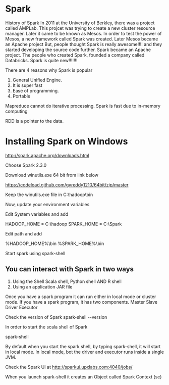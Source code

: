 Spark
==========================
History of Spark
In 2011 at the University of Berkley, there was a project called AMPLab. This projcet was trying to create a new cluster resource manager. Later it came to be known as Mesos. In order to test the power of Mesos, a new framework called Spark was created.
Later Mesos became an Apache project
But, people thought Spark is really awesome!!!! and they started developing the source code further. Spark became an Apache project.
The people who created Spark, founded a company called Databricks.
Spark is quite new!!!!!!!

There are 4 reasons why Spark is popular
1. General Unified Engine.
2. It is super fast 
3. Ease of programming.
4. Portable

Mapreduce cannot do iterative processing.
Spark is fast due to in-memory computing

RDD is a pointer to the data.

Installing Spark on Windows
===========================
http://spark.apache.org/downloads.html

Choose Spark 2.3.0

Download winutils.exe 64 bit from link below

https://codeload.github.com/gvreddy1210/64bit/zip/master

Keep the winutils.exe file in  C:\hadoop\bin

Now, update your environment variables

Edit System variables  and add 

HADOOP_HOME = C:\hadoop
SPARK_HOME = C:\Spark

Edit path and add 

%HADOOP_HOME%\bin
%SPARK_HOME%\bin

Start spark using spark-shell

You can interact with Spark in two ways
---------------------------------------
1. Using the Shell
  Scala shell, Python shell AND R shell
2. Using an application JAR file

Once you have a spark program it can run either in local mode or cluster mode.
If you have a spark program, it has two components.
Master                            Slave
Driver                            Executor

Check the version of Spark
spark-shell --version

In order to start the scala shell of Spark

spark-shell

By default when you start the spark shell, by typing spark-shell, it will start in local mode. In local mode, bot the driver and executor runs inside a single JVM.

Check the Spark UI at http://sparkui.upxlabs.com:4040/jobs/

When you launch spark-shell it creates an Object called Spark Context (sc)




